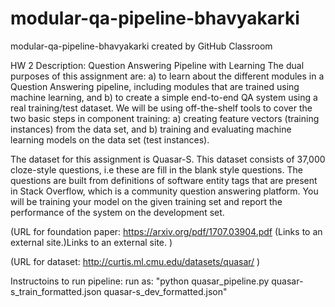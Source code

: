 # modular-qa-pipeline-bhavyakarki
modular-qa-pipeline-bhavyakarki created by GitHub Classroom

HW 2 Description: Question Answering Pipeline with Learning
The dual purposes of this assignment are: a) to learn about the different modules in a Question Answering pipeline, including modules that are trained using machine learning, and b) to create a simple end-to-end QA system using a real training/test dataset. We will be using off-the-shelf tools to cover the two basic steps in component training: a) creating feature vectors (training instances) from the data set, and b) training and evaluating machine learning models on the data set (test instances).

The dataset for this assignment is Quasar-S. This dataset consists of 37,000 cloze-style questions, i.e these are fill in the blank style questions. The questions are built from definitions of software entity tags that are present in Stack Overflow, which is a community question answering platform. You will be training your model on the given training set and report the performance of the system on the development set.

(URL for foundation paper: https://arxiv.org/pdf/1707.03904.pdf (Links to an external site.)Links to an external site. )

(URL for dataset: http://curtis.ml.cmu.edu/datasets/quasar/ )

Instructoins to run pipeline:
run as: "python quasar_pipeline.py quasar-s_train_formatted.json quasar-s_dev_formatted.json"